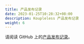 ```yaml
---
title: 产品发布记录
date: 2023-01-25T10:28:32+08:00
description: Koupleless 产品发布记录
weight: 6
---
```


请阅读 GitHub 上的[产品发布记录](https://github.com/koupleless/koupleless/releases/)。

<br/>
